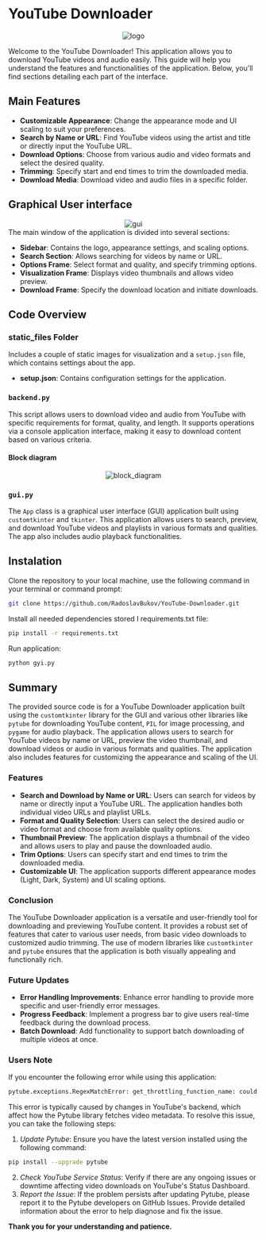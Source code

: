 # YouTube Downloader

<!-- ![logo](https://raw.githubusercontent.com/RadoslavBukov/YouTube-Downloader/main/static_files/logo.jpg) -->
<div align="center">
  <img src="https://raw.githubusercontent.com/RadoslavBukov/YouTube-Downloader/main/static_files/logo.jpg" alt="logo">
</div>

Welcome to the YouTube Downloader! This application allows you to download YouTube videos and audio easily. This guide will help you understand the features and functionalities of the application. Below, you'll find sections detailing each part of the interface.

## Main Features
- **Customizable Appearance**: Change the appearance mode and UI scaling to suit your preferences.
- **Search by Name or URL**: Find YouTube videos using the artist and title or directly input the YouTube URL.
- **Download Options**: Choose from various audio and video formats and select the desired quality.
- **Trimming**: Specify start and end times to trim the downloaded media.
- **Download Media**: Download video and audio files in a specific folder.

## Graphical User interface
<div align="center">
  <img src="https://github.com/RadoslavBukov/YouTube-Downloader/blob/main/github_img/GUI_fetched.jpg" alt="gui">
</div>
The main window of the application is divided into several sections:

- **Sidebar**: Contains the logo, appearance settings, and scaling options.
- **Search Section**: Allows searching for videos by name or URL.
- **Options Frame**: Select format and quality, and specify trimming options.
- **Visualization Frame**: Displays video thumbnails and allows video preview.
- **Download Frame**: Specify the download location and initiate downloads.

## Code Overview
### static_files Folder
Includes a couple of static images for visualization and a `setup.json` file, which contains settings about the app.

- **setup.json**: Contains configuration settings for the application.

### `backend.py`
This script allows users to download video and audio from YouTube with specific requirements for format, quality, and length. It supports operations via a console application interface, making it easy to download content based on various criteria.
#### Block diagram
<div align="center">
  <img src="https://github.com/RadoslavBukov/YouTube-Downloader/blob/main/github_img/backend_blockdiagram.png" alt="block_diagram">
</div>

### `gui.py`
The `App` class is a graphical user interface (GUI) application built using `customtkinter` and `tkinter`. This application allows users to search, preview, and download YouTube videos and playlists in various formats and qualities. The app also includes audio playback functionalities.

## Instalation
Clone the repository to your local machine, use the following command in your terminal or command prompt:
```bash
git clone https://github.com/RadoslavBukov/YouTube-Downloader.git
```

Install all needed dependencies stored I requirements.txt file:
 ```bash
pip install -r requirements.txt
```

Run application:
```bash
python gyi.py
```

## Summary
The provided source code is for a YouTube Downloader application built using the `customtkinter` library for the GUI and various other libraries like `pytube` for downloading YouTube content, `PIL` for image processing, and `pygame` for audio playback. The application allows users to search for YouTube videos by name or URL, preview the video thumbnail, and download videos or audio in various formats and qualities. The application also includes features for customizing the appearance and scaling of the UI.

### Features
- **Search and Download by Name or URL**: Users can search for videos by name or directly input a YouTube URL. The application handles both individual video URLs and playlist URLs.
- **Format and Quality Selection**: Users can select the desired audio or video format and choose from available quality options.
- **Thumbnail Preview**: The application displays a thumbnail of the video and allows users to play and pause the downloaded audio.
- **Trim Options**: Users can specify start and end times to trim the downloaded media.
- **Customizable UI**: The application supports different appearance modes (Light, Dark, System) and UI scaling options.

### Conclusion
The YouTube Downloader application is a versatile and user-friendly tool for downloading and previewing YouTube content. It provides a robust set of features that cater to various user needs, from basic video downloads to customized audio trimming. The use of modern libraries like `customtkinter` and `pytube` ensures that the application is both visually appealing and functionally rich.

### Future Updates
- **Error Handling Improvements**: Enhance error handling to provide more specific and user-friendly error messages.
- **Progress Feedback**: Implement a progress bar to give users real-time feedback during the download process.
- **Batch Download**: Add functionality to support batch downloading of multiple videos at once.

### Users Note
If you encounter the following error while using this application:
 ```bash
pytube.exceptions.RegexMatchError: get_throttling_function_name: could not find match for multiple
 ```

This error is typically caused by changes in YouTube's backend, which affect how the Pytube library fetches video metadata. To resolve this issue, you can take the following steps:

1. *Update Pytube*: Ensure you have the latest version installed using the following command:
```bash
pip install --upgrade pytube
```
2. *Check YouTube Service Status*: Verify if there are any ongoing issues or downtime affecting video downloads on YouTube's Status Dashboard.
3. *Report the Issue*: If the problem persists after updating Pytube, please report it to the Pytube developers on GitHub Issues. Provide detailed information about the error to help diagnose and fix the issue.

**Thank you for your understanding and patience.**
